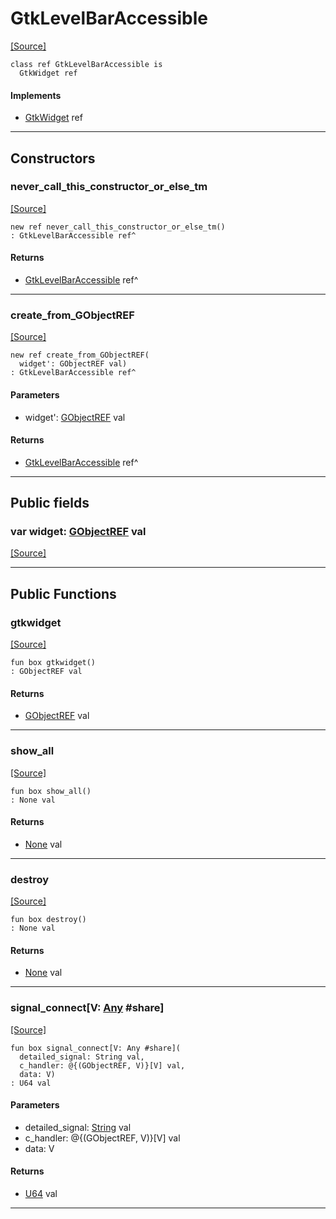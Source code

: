 # GtkLevelBarAccessible
<span class="source-link">[[Source]](src/gtk3/GtkLevelBarAccessible.md#L6)</span>
```pony
class ref GtkLevelBarAccessible is
  GtkWidget ref
```

#### Implements

* [GtkWidget](gtk3-GtkWidget.md) ref

---

## Constructors

### never_call_this_constructor_or_else_tm
<span class="source-link">[[Source]](src/gtk3/GtkLevelBarAccessible.md#L10)</span>


```pony
new ref never_call_this_constructor_or_else_tm()
: GtkLevelBarAccessible ref^
```

#### Returns

* [GtkLevelBarAccessible](gtk3-GtkLevelBarAccessible.md) ref^

---

### create_from_GObjectREF
<span class="source-link">[[Source]](src/gtk3/GtkLevelBarAccessible.md#L13)</span>


```pony
new ref create_from_GObjectREF(
  widget': GObjectREF val)
: GtkLevelBarAccessible ref^
```
#### Parameters

*   widget': [GObjectREF](gtk3-..-gobject-GObjectREF.md) val

#### Returns

* [GtkLevelBarAccessible](gtk3-GtkLevelBarAccessible.md) ref^

---

## Public fields

### var widget: [GObjectREF](gtk3-..-gobject-GObjectREF.md) val
<span class="source-link">[[Source]](src/gtk3/GtkLevelBarAccessible.md#L7)</span>



---

## Public Functions

### gtkwidget
<span class="source-link">[[Source]](src/gtk3/GtkLevelBarAccessible.md#L9)</span>


```pony
fun box gtkwidget()
: GObjectREF val
```

#### Returns

* [GObjectREF](gtk3-..-gobject-GObjectREF.md) val

---

### show_all
<span class="source-link">[[Source]](src/gtk3/GtkWidget.md#L4)</span>


```pony
fun box show_all()
: None val
```

#### Returns

* [None](builtin-None.md) val

---

### destroy
<span class="source-link">[[Source]](src/gtk3/GtkWidget.md#L7)</span>


```pony
fun box destroy()
: None val
```

#### Returns

* [None](builtin-None.md) val

---

### signal_connect\[V: [Any](builtin-Any.md) #share\]
<span class="source-link">[[Source]](src/gtk3/GtkWidget.md#L10)</span>


```pony
fun box signal_connect[V: Any #share](
  detailed_signal: String val,
  c_handler: @{(GObjectREF, V)}[V] val,
  data: V)
: U64 val
```
#### Parameters

*   detailed_signal: [String](builtin-String.md) val
*   c_handler: @{(GObjectREF, V)}[V] val
*   data: V

#### Returns

* [U64](builtin-U64.md) val

---

